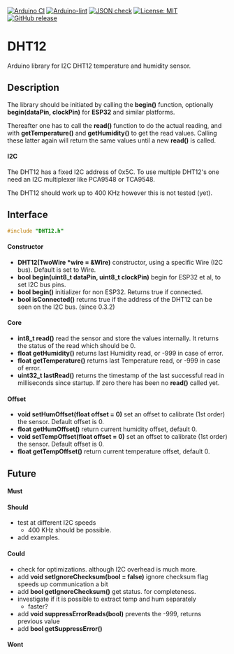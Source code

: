 
[![Arduino CI](https://github.com/RobTillaart/DHT12/workflows/Arduino%20CI/badge.svg)](https://github.com/marketplace/actions/arduino_ci)
[![Arduino-lint](https://github.com/RobTillaart/DHT12/actions/workflows/arduino-lint.yml/badge.svg)](https://github.com/RobTillaart/DHT12/actions/workflows/arduino-lint.yml)
[![JSON check](https://github.com/RobTillaart/DHT12/actions/workflows/jsoncheck.yml/badge.svg)](https://github.com/RobTillaart/DHT12/actions/workflows/jsoncheck.yml)
[![License: MIT](https://img.shields.io/badge/license-MIT-green.svg)](https://github.com/RobTillaart/DHT12/blob/master/LICENSE)
[![GitHub release](https://img.shields.io/github/release/RobTillaart/DHT12.svg?maxAge=3600)](https://github.com/RobTillaart/DHT12/releases)


# DHT12

Arduino library for I2C DHT12 temperature and humidity sensor.


## Description

The library should be initiated by calling the **begin()** function, 
optionally **begin(dataPin, clockPin)** for **ESP32** and similar platforms.

Thereafter one has to call the **read()** function to do the actual reading,
and with **getTemperature()** and **getHumidity()** to get the read values.
Calling these latter again will return the same values until a new **read()** is called.

#### I2C

The DHT12 has a fixed I2C address of 0x5C. To use multiple DHT12's one need an
I2C multiplexer like PCA9548 or TCA9548.

The DHT12 should work up to 400 KHz however this is not tested (yet).


## Interface

```cpp
#include "DHT12.h"
```


#### Constructor

- **DHT12(TwoWire \*wire = &Wire)** constructor, using a specific Wire (I2C bus).
Default is set to Wire.
- **bool begin(uint8_t dataPin, uint8_t clockPin)** begin for ESP32 et al, to set I2C bus pins.
- **bool begin()** initializer for non ESP32. Returns true if connected.
- **bool isConnected()** returns true if the address of the DHT12 can be seen on the I2C bus. (since 0.3.2)


#### Core

- **int8_t read()** read the sensor and store the values internally. It returns the status of the read which should be 0.
- **float getHumidity()** returns last Humidity read, or -999 in case of error.
- **float getTemperature()** returns last Temperature read, or -999 in case of error.
- **uint32_t lastRead()** returns the timestamp of the last successful read in milliseconds since startup.
If zero there has been no **read()** called yet.


#### Offset

- **void setHumOffset(float offset = 0)** set an offset to calibrate (1st order) the sensor.
Default offset is 0.
- **float getHumOffset()** return current humidity offset, default 0.
- **void setTempOffset(float offset = 0)** set an offset to calibrate (1st order) the sensor.
Default offset is 0.
- **float getTempOffset()** return current temperature offset, default 0.


## Future

#### Must


#### Should

- test at different I2C speeds 
  - 400 KHz should be possible.
- add examples.


#### Could

- check for optimizations. although I2C overhead is much more.
- add **void setIgnoreChecksum(bool = false)** ignore checksum flag speeds up communication a bit
- add **bool getIgnoreChecksum()** get status. for completeness.
- investigate if it is possible to extract temp and hum separately
  - faster?
- add **void suppressErrorReads(bool)** prevents the -999, returns previous value
- add **bool getSuppressError()**


#### Wont


